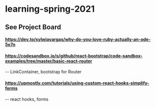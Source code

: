 # learning-spring-2021
## See Project Board


####  https://dev.to/sylwiavargas/why-do-you-love-ruby-actually-an-ode-5e7n
#### https://codesandbox.io/s/github/react-bootstrap/code-sandbox-examples/tree/master/basic-react-router
  -- LinkContainer, bootstrap for Router 
#### https://upmostly.com/tutorials/using-custom-react-hooks-simplify-forms
  -- react hooks, forms 




